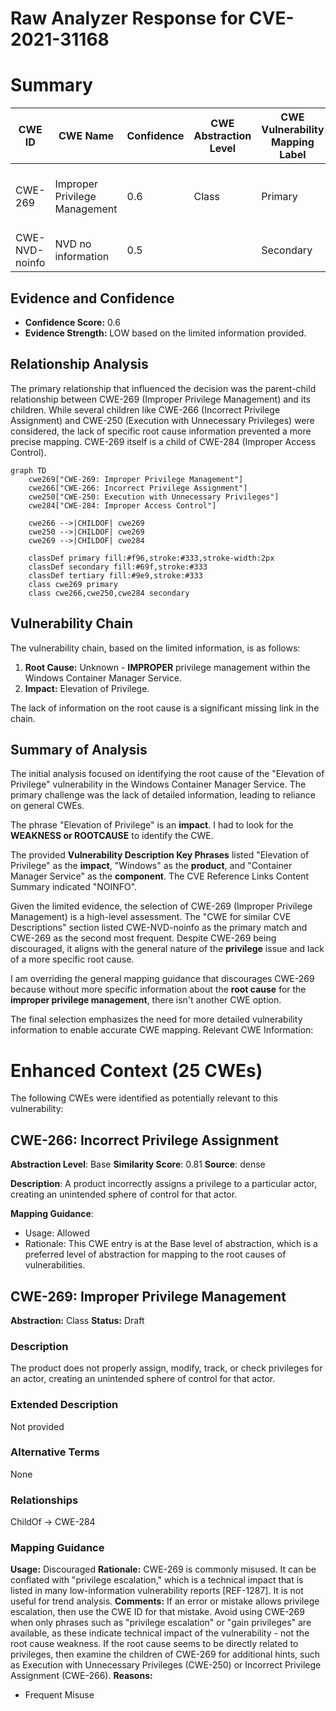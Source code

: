 # Raw Analyzer Response for CVE-2021-31168

# Summary
| CWE ID | CWE Name | Confidence | CWE Abstraction Level | CWE Vulnerability Mapping Label | CWE-Vulnerability Mapping Notes |
|---|---|---|---|---|---|
| CWE-269 | Improper Privilege Management | 0.6 | Class | Primary | Discouraged, but selected due to lack of specific root cause. |
| CWE-NVD-noinfo | NVD no information | 0.5 |  | Secondary | Not a real CWE |

## Evidence and Confidence

*   **Confidence Score:** 0.6
*   **Evidence Strength:** LOW based on the limited information provided.

## Relationship Analysis
The primary relationship that influenced the decision was the parent-child relationship between CWE-269 (Improper Privilege Management) and its children. While several children like CWE-266 (Incorrect Privilege Assignment) and CWE-250 (Execution with Unnecessary Privileges) were considered, the lack of specific root cause information prevented a more precise mapping. CWE-269 itself is a child of CWE-284 (Improper Access Control).

```mermaid
graph TD
    cwe269["CWE-269: Improper Privilege Management"]
    cwe266["CWE-266: Incorrect Privilege Assignment"]
    cwe250["CWE-250: Execution with Unnecessary Privileges"]
    cwe284["CWE-284: Improper Access Control"]
    
    cwe266 -->|CHILDOF| cwe269
    cwe250 -->|CHILDOF| cwe269
    cwe269 -->|CHILDOF| cwe284

    classDef primary fill:#f96,stroke:#333,stroke-width:2px
    classDef secondary fill:#69f,stroke:#333
    classDef tertiary fill:#9e9,stroke:#333
    class cwe269 primary
    class cwe266,cwe250,cwe284 secondary
```

## Vulnerability Chain
The vulnerability chain, based on the limited information, is as follows:
1.  **Root Cause:** Unknown - **IMPROPER** privilege management within the Windows Container Manager Service.
2.  **Impact:** Elevation of Privilege.

The lack of information on the root cause is a significant missing link in the chain.

## Summary of Analysis
The initial analysis focused on identifying the root cause of the "Elevation of Privilege" vulnerability in the Windows Container Manager Service. The primary challenge was the lack of detailed information, leading to reliance on general CWEs.

The phrase "Elevation of Privilege" is an **impact**. I had to look for the **WEAKNESS or ROOTCAUSE** to identify the CWE.

The provided **Vulnerability Description Key Phrases** listed "Elevation of Privilege" as the **impact**, "Windows" as the **product**, and "Container Manager Service" as the **component**. The CVE Reference Links Content Summary indicated "NOINFO".

Given the limited evidence, the selection of CWE-269 (Improper Privilege Management) is a high-level assessment. The "CWE for similar CVE Descriptions" section listed CWE-NVD-noinfo as the primary match and CWE-269 as the second most frequent. Despite CWE-269 being discouraged, it aligns with the general nature of the **privilege** issue and lack of a more specific root cause.

I am overriding the general mapping guidance that discourages CWE-269 because without more specific information about the **root cause** for the **improper privilege management**, there isn't another CWE option.

The final selection emphasizes the need for more detailed vulnerability information to enable accurate CWE mapping.
Relevant CWE Information:

# Enhanced Context (25 CWEs)
The following CWEs were identified as potentially relevant to this vulnerability:

## CWE-266: Incorrect Privilege Assignment
**Abstraction Level**: Base
**Similarity Score**: 0.81
**Source**: dense

**Description**:
A product incorrectly assigns a privilege to a particular actor, creating an unintended sphere of control for that actor.

**Mapping Guidance**:
- Usage: Allowed
- Rationale: This CWE entry is at the Base level of abstraction, which is a preferred level of abstraction for mapping to the root causes of vulnerabilities.

## CWE-269: Improper Privilege Management
**Abstraction:** Class
**Status:** Draft

### Description
The product does not properly assign, modify, track, or check privileges for an actor, creating an unintended sphere of control for that actor.

### Extended Description
Not provided

### Alternative Terms
None

### Relationships
ChildOf -> CWE-284

### Mapping Guidance
**Usage:** Discouraged
**Rationale:** CWE-269 is commonly misused. It can be conflated with "privilege escalation," which is a technical impact that is listed in many low-information vulnerability reports [REF-1287]. It is not useful for trend analysis.
**Comments:** If an error or mistake allows privilege escalation, then use the CWE ID for that mistake. Avoid using CWE-269 when only phrases such as "privilege escalation" or "gain privileges" are available, as these indicate technical impact of the vulnerability - not the root cause weakness. If the root cause seems to be directly related to privileges, then examine the children of CWE-269 for additional hints, such as Execution with Unnecessary Privileges (CWE-250) or Incorrect Privilege Assignment (CWE-266).
**Reasons:**
- Frequent Misuse
